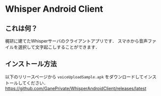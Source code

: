 # Whisper Android Client

## これは何？
梶研に建てたWhisperサーバのクライアントアプリです．
スマホから音声ファイルを選択して文字起こしすることができます．

## インストール方法
以下のリリースページから `voiceUploadSample.apk` をダウンロードしてインストールしてください．  
https://github.com/GanePrivate/WhisperAndroidClient/releases/latest
